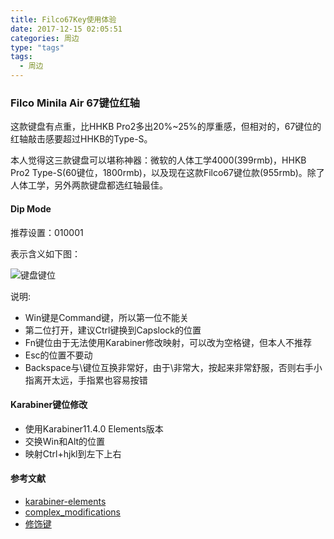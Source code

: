 ```yaml
---
title: Filco67Key使用体验
date: 2017-12-15 02:05:51
categories: 周边
type: "tags"
tags:
  - 周边
---
```


### Filco Minila Air 67键位红轴

这款键盘有点重，比HHKB Pro2多出20%~25%的厚重感，但相对的，67键位的红轴敲击感要超过HHKB的Type-S。

本人觉得这三款键盘可以堪称神器：微软的人体工学4000(399rmb)，HHKB Pro2 Type-S(60键位，1800rmb)，以及现在这款Filco67键位款(955rmb)。除了人体工学，另外两款键盘都选红轴最佳。

<!-- more -->

#### Dip Mode

推荐设置：010001

表示含义如下图：

![键盘键位](keymap.png)

说明:

- Win键是Command键，所以第一位不能关
- 第二位打开，建议Ctrl键换到Capslock的位置
- Fn键位由于无法使用Karabiner修改映射，可以改为空格键，但本人不推荐
- Esc的位置不要动
- Backspace与\键位互换非常好，由于\非常大，按起来非常舒服，否则右手小指离开太远，手指累也容易按错

#### Karabiner键位修改

- 使用Karabiner11.4.0 Elements版本
- 交换Win和Alt的位置
- 映射Ctrl+hjkl到左下上右

#### 参考文献

- [karabiner-elements](http://newt0n.github.io/2017/06/24/karabiner-elements/)
- [complex_modifications](https://pqrs.org/osx/karabiner/complex_modifications/)
- [修饰键](https://sspai.com/post/39331)
